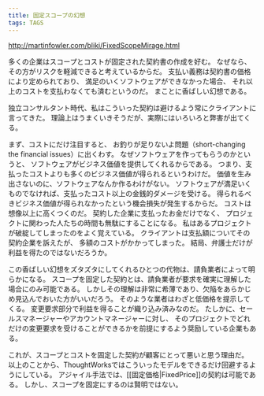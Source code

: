 ```yaml
---
title: 固定スコープの幻想
tags: TAGS
---
```


http://martinfowler.com/bliki/FixedScopeMirage.html

多くの企業はスコープとコストが固定された契約書の作成を好む。
なぜなら、その方がリスクを軽減できると考えているからだ。
支払い義務は契約書の価格により定められており、
満足のいくソフトウェアができなかった場合、
それ以上のコストを支払わなくても済むというのだ。
まことに香ばしい幻想である。

独立コンサルタント時代、私はこういった契約は避けるよう常にクライアントに言ってきた。
理論上はうまくいきそうだが、実際にはいろいろと弊害が出てくる。

まず、コストにだけ注目すると、
お釣りが足りないよ問題（short-changing the financial issues）に出くわす。
なぜソフトウェアを作ってもらうのかというと、
ソフトウェアがビジネス価値を提供してくれるからである。
つまり、支払ったコストよりも多くのビジネス価値が得られるというわけだ。
価値を生み出さないのに、ソフトウェアなんか作るわけがない。
ソフトウェアが満足いくものでなければ、支払ったコスト以上の金銭的ダメージを受ける。
得られるべきビジネス価値が得られなかったという機会損失が発生するからだ。
コストは想像以上に高くつくのだ。
契約した企業に支払ったお金だけでなく、
プロジェクトに関わった人たちの時間も無駄にすることになる。
私はあるプロジェクトが破綻してしまったのをよく覚えている。
クライアントは支払額についてその契約企業を訴えたが、
多額のコストがかかってしまった。
結局、弁護士だけが利益を得たのではないだろうか。

この香ばしい幻想をズタズタにしてくれるひとつの代物は、請負業者によって明らかになる。
スコープを固定した契約とは、請負業者が要求を確実に理解した場合にのみ可能である。
しかしその理解は非常に希薄であり、欠陥をあらかじめ見込んでおいた方がいいだろう。
そのような業者はわざと低価格を提示してくる。
変更要求部分で利益を得ることが織り込み済みなのだ。
たしかに、セールスマネージャーやアカウントマネージャーに対し、
そのプロジェクトでどれだけの変更要求を受けることができるかを前提にするよう奨励している企業もある。

これが、スコープとコストを固定した契約が顧客にとって悪いと思う理由だ。
以上のことから、ThoughtWorksではこういったモデルをできるだけ回避するようにしている。
アジャイル手法では、[[固定価格|FixedPrice]]の契約は可能である。
しかし、スコープを固定にするのは賢明ではない。
